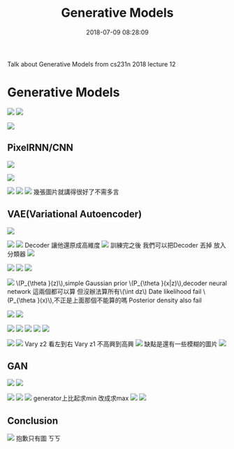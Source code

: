 ﻿---
title: Generative Models
tags:
  - CS231n
categories:
  - Computer Vision
date: 2018-07-09 08:28:09
---

Talk about Generative Models from cs231n 2018 lecture 12

<!--more-->
# Generative Models


![](https://i.imgur.com/zvwaKBG.png)
![](https://i.imgur.com/vEvSjsm.png)

![](https://i.imgur.com/z1aJwnh.png)


## PixelRNN/CNN

![](https://i.imgur.com/slPdqlC.png)

![](https://i.imgur.com/A5CiaSg.png)

![](https://i.imgur.com/oGgXdy8.png)
![](https://i.imgur.com/ll2pwjm.png)
![](https://i.imgur.com/KQFMeyp.png)
幾張圖片就講得很好了不需多言

## VAE(Variational Autoencoder)

![](https://i.imgur.com/JIkxQA2.png)

![](https://i.imgur.com/GjFYMLp.png)
![](https://i.imgur.com/xLYtVgJ.png)
Decoder 讓他還原成高維度
![](https://i.imgur.com/RbgXsQK.png)
訓練完之後 我們可以把Decoder 丟掉
放入分類器
![](https://i.imgur.com/micqnzE.png)

![](https://i.imgur.com/RuB0y2J.png)
![](https://i.imgur.com/dmOjw1n.png)
![](https://i.imgur.com/te4hdBh.png)


![](https://i.imgur.com/m6Psy0Z.png)
\\(P_{\theta }(z)\\),simple Gaussian prior
\\(P_{\theta }(x|z)\\),decoder neural network
這兩個都可以算
但沒辦法算所有\\(\int dz\\)
Date likelihood fail
\\(P_{\theta }(x)\\),不正是上面那個不能算的嗎
Posterior density also fail

![](https://i.imgur.com/XmXHZrA.png)
![](https://i.imgur.com/H7bnpJY.png)

![](https://i.imgur.com/H5MQYvG.png)
![](https://i.imgur.com/1vR6Z3S.png)
![](https://i.imgur.com/wziR3Bt.png)
![](https://i.imgur.com/PUYGRlS.png)
![](https://i.imgur.com/MTggorB.png)


![](https://i.imgur.com/8RnhZBj.png)
![](https://i.imgur.com/E65o6xo.png)
Vary z2 看左到右
Vary z1 不高興到高興
![](https://i.imgur.com/xZKUtib.png)
缺點是還有一些模糊的圖片
![](https://i.imgur.com/sVpew6D.png)

## GAN
![](https://i.imgur.com/VcDdtaE.png)
![](https://i.imgur.com/36Od20S.png)

![](https://i.imgur.com/xoXbTlH.png)
![](https://i.imgur.com/0jJRJ6D.png)
![](https://i.imgur.com/SBdWGpc.png)
generator上比起求min 改成求max
![](https://i.imgur.com/Dmo7GVb.png)
![](https://i.imgur.com/xf522XR.png)
## Conclusion
![](https://i.imgur.com/UtkCEWN.png)
抱歉只有圖 ㄎㄎ